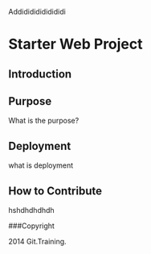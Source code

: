 Addidididididididi
# Starter Web Project
## Introduction
## Purpose
What is the purpose?
## Deployment
what is deployment
## How to Contribute
hshdhdhdhdh

###Copyright

2014 Git.Training.
